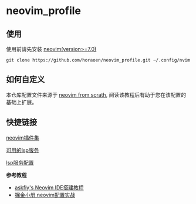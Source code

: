 # neovim_profile

## 使用

使用前请先安装 [neovim(version>=7.0)](https://github.com/neovim/neovim)

```shell
git clone https://github.com/horaoen/neovim_profile.git ~/.config/nvim
```

## 如何自定义

本仓库配置文件来源于 [neovim from scrath](https://github.com/LunarVim/Neovim-from-scratch), 阅读该教程后有助于您在该配置的基础上扩展。

## 快捷链接

[neovim插件集](https://github.com/stars/horaoen/lists/neovim)

[可用的lsp服务](https://github.com/williamboman/nvim-lsp-installer#available-lsps)

[lsp服务配置](https://github.com/neovim/nvim-lspconfig/blob/master/doc/server_configurations.md)

**参考教程**

- [askfiy's Neovim IDE搭建教程](https://www.zhihu.com/people/cui-qin-3/posts)
- [掘金小册 neovim配置实战](https://juejin.cn/book/7051157342770954277)

  
